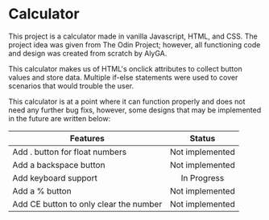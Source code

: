 # Calculator

This project is a calculator made in vanilla Javascript, HTML, and CSS. The project idea was given from The Odin Project; however, all functioning code and design was created from scratch by AlyGA.

This calculator makes us of HTML's onclick attributes to collect button values and store data. Multiple if-else statements were used to cover scenarios that would trouble the user.

This calculator is at a point where it can function properly and does not need any further bug fixs, however, some designs that may be implemented in the future are written below:

| Features                               |     Status      |
| -------------------------------------- | :-------------: |
| Add . button for float numbers         | Not implemented |
| Add a backspace button                 | Not implemented |
| Add keyboard support                   |   In Progress   |
| Add a % button                         | Not implemented |
| Add CE button to only clear the number | Not implemented |
